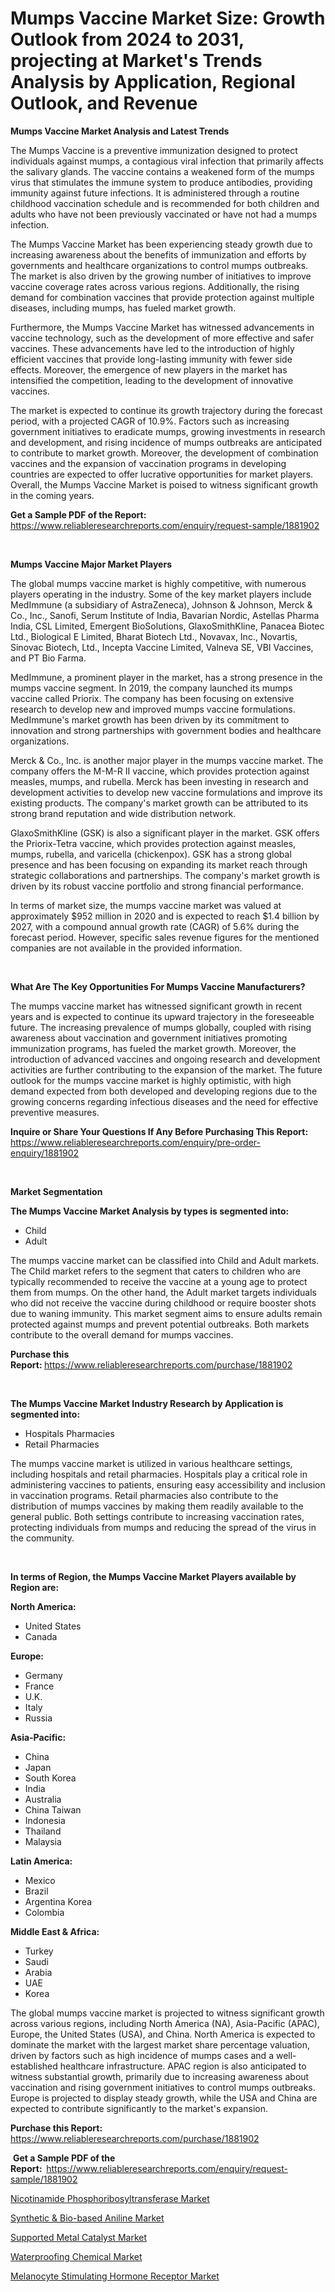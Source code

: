 <p><h1>Mumps Vaccine Market Size: Growth Outlook from 2024 to 2031, projecting at Market's Trends Analysis by Application, Regional Outlook, and Revenue</h1></p><p><strong>Mumps Vaccine Market Analysis and Latest Trends</strong></p>
<p><p>The Mumps Vaccine is a preventive immunization designed to protect individuals against mumps, a contagious viral infection that primarily affects the salivary glands. The vaccine contains a weakened form of the mumps virus that stimulates the immune system to produce antibodies, providing immunity against future infections. It is administered through a routine childhood vaccination schedule and is recommended for both children and adults who have not been previously vaccinated or have not had a mumps infection.</p><p>The Mumps Vaccine Market has been experiencing steady growth due to increasing awareness about the benefits of immunization and efforts by governments and healthcare organizations to control mumps outbreaks. The market is also driven by the growing number of initiatives to improve vaccine coverage rates across various regions. Additionally, the rising demand for combination vaccines that provide protection against multiple diseases, including mumps, has fueled market growth.</p><p>Furthermore, the Mumps Vaccine Market has witnessed advancements in vaccine technology, such as the development of more effective and safer vaccines. These advancements have led to the introduction of highly efficient vaccines that provide long-lasting immunity with fewer side effects. Moreover, the emergence of new players in the market has intensified the competition, leading to the development of innovative vaccines.</p><p>The market is expected to continue its growth trajectory during the forecast period, with a projected CAGR of 10.9%. Factors such as increasing government initiatives to eradicate mumps, growing investments in research and development, and rising incidence of mumps outbreaks are anticipated to contribute to market growth. Moreover, the development of combination vaccines and the expansion of vaccination programs in developing countries are expected to offer lucrative opportunities for market players. Overall, the Mumps Vaccine Market is poised to witness significant growth in the coming years.</p></p>
<p><strong>Get a Sample PDF of the Report:&nbsp;</strong> <a href="https://www.reliableresearchreports.com/enquiry/request-sample/1881902">https://www.reliableresearchreports.com/enquiry/request-sample/1881902</a></p>
<p>&nbsp;</p>
<p><strong>Mumps Vaccine Major Market Players</strong></p>
<p><p>The global mumps vaccine market is highly competitive, with numerous players operating in the industry. Some of the key market players include MedImmune (a subsidiary of AstraZeneca), Johnson & Johnson, Merck & Co., Inc., Sanofi, Serum Institute of India, Bavarian Nordic, Astellas Pharma India, CSL Limited, Emergent BioSolutions, GlaxoSmithKline, Panacea Biotec Ltd., Biological E Limited, Bharat Biotech Ltd., Novavax, Inc., Novartis, Sinovac Biotech, Ltd., Incepta Vaccine Limited, Valneva SE, VBI Vaccines, and PT Bio Farma.</p><p>MedImmune, a prominent player in the market, has a strong presence in the mumps vaccine segment. In 2019, the company launched its mumps vaccine called Priorix. The company has been focusing on extensive research to develop new and improved mumps vaccine formulations. MedImmune's market growth has been driven by its commitment to innovation and strong partnerships with government bodies and healthcare organizations.</p><p>Merck & Co., Inc. is another major player in the mumps vaccine market. The company offers the M-M-R II vaccine, which provides protection against measles, mumps, and rubella. Merck has been investing in research and development activities to develop new vaccine formulations and improve its existing products. The company's market growth can be attributed to its strong brand reputation and wide distribution network.</p><p>GlaxoSmithKline (GSK) is also a significant player in the market. GSK offers the Priorix-Tetra vaccine, which provides protection against measles, mumps, rubella, and varicella (chickenpox). GSK has a strong global presence and has been focusing on expanding its market reach through strategic collaborations and partnerships. The company's market growth is driven by its robust vaccine portfolio and strong financial performance.</p><p>In terms of market size, the mumps vaccine market was valued at approximately $952 million in 2020 and is expected to reach $1.4 billion by 2027, with a compound annual growth rate (CAGR) of 5.6% during the forecast period. However, specific sales revenue figures for the mentioned companies are not available in the provided information.</p></p>
<p>&nbsp;</p>
<p><strong>What Are The Key Opportunities For Mumps Vaccine Manufacturers?</strong></p>
<p><p>The mumps vaccine market has witnessed significant growth in recent years and is expected to continue its upward trajectory in the foreseeable future. The increasing prevalence of mumps globally, coupled with rising awareness about vaccination and government initiatives promoting immunization programs, has fueled the market growth. Moreover, the introduction of advanced vaccines and ongoing research and development activities are further contributing to the expansion of the market. The future outlook for the mumps vaccine market is highly optimistic, with high demand expected from both developed and developing regions due to the growing concerns regarding infectious diseases and the need for effective preventive measures.</p></p>
<p><strong>Inquire or Share Your Questions If Any Before Purchasing This Report:</strong> <a href="https://www.reliableresearchreports.com/enquiry/pre-order-enquiry/1881902">https://www.reliableresearchreports.com/enquiry/pre-order-enquiry/1881902</a></p>
<p>&nbsp;</p>
<p><strong>Market Segmentation</strong></p>
<p><strong>The Mumps Vaccine Market Analysis by types is segmented into:</strong></p>
<p><ul><li>Child</li><li>Adult</li></ul></p>
<p><p>The mumps vaccine market can be classified into Child and Adult markets. The Child market refers to the segment that caters to children who are typically recommended to receive the vaccine at a young age to protect them from mumps. On the other hand, the Adult market targets individuals who did not receive the vaccine during childhood or require booster shots due to waning immunity. This market segment aims to ensure adults remain protected against mumps and prevent potential outbreaks. Both markets contribute to the overall demand for mumps vaccines.</p></p>
<p><strong>Purchase this Report:&nbsp;</strong><a href="https://www.reliableresearchreports.com/purchase/1881902">https://www.reliableresearchreports.com/purchase/1881902</a></p>
<p>&nbsp;</p>
<p><strong>The Mumps Vaccine Market Industry Research by Application is segmented into:</strong></p>
<p><ul><li>Hospitals Pharmacies</li><li>Retail Pharmacies</li></ul></p>
<p><p>The mumps vaccine market is utilized in various healthcare settings, including hospitals and retail pharmacies. Hospitals play a critical role in administering vaccines to patients, ensuring easy accessibility and inclusion in vaccination programs. Retail pharmacies also contribute to the distribution of mumps vaccines by making them readily available to the general public. Both settings contribute to increasing vaccination rates, protecting individuals from mumps and reducing the spread of the virus in the community.</p></p>
<p>&nbsp;</p>
<p><strong>In terms of Region, the Mumps Vaccine Market Players available by Region are:</strong></p>
<p>
    <p> <strong> North America: </strong>
        <ul>
            <li>United States</li>
            <li>Canada</li>
        </ul>
        </p> 
    <p> <strong> Europe: </strong>
        <ul>
            <li>Germany</li>
            <li>France</li>
            <li>U.K.</li>
            <li>Italy</li>
            <li>Russia</li>
        </ul>
        </p> 
    <p> <strong> Asia-Pacific: </strong>
        <ul>
            <li>China</li>
            <li>Japan</li>
            <li>South Korea</li>
            <li>India</li>
            <li>Australia</li>
            <li>China Taiwan</li>
            <li>Indonesia</li>
            <li>Thailand</li>
            <li>Malaysia</li>
        </ul>
        </p> 
    <p> <strong> Latin America: </strong>
        <ul>
            <li>Mexico</li>
            <li>Brazil</li>
            <li>Argentina Korea</li>
            <li>Colombia</li>
        </ul>
        </p> 
    <p> <strong> Middle East & Africa: </strong>
        <ul>
            <li>Turkey</li>
            <li>Saudi</li>
            <li>Arabia</li>
            <li>UAE</li>
            <li>Korea</li>
        </ul>
    </p>
    </p>
<p><p>The global mumps vaccine market is projected to witness significant growth across various regions, including North America (NA), Asia-Pacific (APAC), Europe, the United States (USA), and China. North America is expected to dominate the market with the largest market share percentage valuation, driven by factors such as high incidence of mumps cases and a well-established healthcare infrastructure. APAC region is also anticipated to witness substantial growth, primarily due to increasing awareness about vaccination and rising government initiatives to control mumps outbreaks. Europe is projected to display steady growth, while the USA and China are expected to contribute significantly to the market's expansion.</p></p>
<p><strong>Purchase this Report: </strong><a href="https://www.reliableresearchreports.com/purchase/1881902">https://www.reliableresearchreports.com/purchase/1881902</a></p>
<p>&nbsp;<strong>Get a Sample PDF of the Report:&nbsp;&nbsp;</strong><a href="https://www.reliableresearchreports.com/enquiry/request-sample/1881902">https://www.reliableresearchreports.com/enquiry/request-sample/1881902</a></p>
<p><strong></strong></p>
<p><p><a href="https://github.com/jaidynmorantestelletmjzya/Market-Research-Report-List-1/blob/main/nicotinamide-phosphoribosyltransferase-market.md">Nicotinamide Phosphoribosyltransferase Market</a></p><p><a href="https://medium.com/p/5c6afa0fe6ff/edit">Synthetic & Bio-based Aniline Market</a></p><p><a href="https://medium.com/p/b67252759496/edit">Supported Metal Catalyst Market</a></p><p><a href="https://medium.com/p/e979cd7f1cff/edit">Waterproofing Chemical Market</a></p><p><a href="https://github.com/souheilhilleyweberco461qxfxzd/Market-Research-Report-List-1/blob/main/melanocyte-stimulating-hormone-receptor-market.md">Melanocyte Stimulating Hormone Receptor Market</a></p></p>